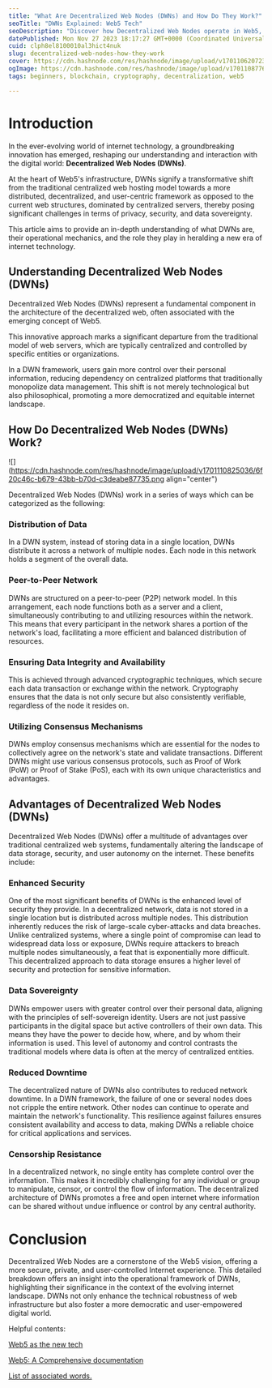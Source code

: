 ```yaml
---
title: "What Are Decentralized Web Nodes (DWNs) and How Do They Work?"
seoTitle: "DWNs Explained: Web5 Tech"
seoDescription: "Discover how Decentralized Web Nodes operate in Web5, enhancing security and data autonomy for users."
datePublished: Mon Nov 27 2023 18:17:27 GMT+0000 (Coordinated Universal Time)
cuid: clph8el8100010al3hict4nuk
slug: decentralized-web-nodes-how-they-work
cover: https://cdn.hashnode.com/res/hashnode/image/upload/v1701106207239/b3310168-d5ea-4825-b2da-af2bb29163ea.png
ogImage: https://cdn.hashnode.com/res/hashnode/image/upload/v1701108776830/bf1af73a-04c6-47e1-b5e8-faff809300f7.png
tags: beginners, blockchain, cryptography, decentralization, web5

---
```


# Introduction

In the ever-evolving world of internet technology, a groundbreaking innovation has emerged, reshaping our understanding and interaction with the digital world: **Decentralized Web Nodes (DWNs)**.

At the heart of Web5's infrastructure, DWNs signify a transformative shift from the traditional centralized web hosting model towards a more distributed, decentralized, and user-centric framework as opposed to the current web structures, dominated by centralized servers, thereby posing significant challenges in terms of privacy, security, and data sovereignty.

This article aims to provide an in-depth understanding of what DWNs are, their operational mechanics, and the role they play in heralding a new era of internet technology.

## Understanding Decentralized Web Nodes (DWNs)

Decentralized Web Nodes (DWNs) represent a fundamental component in the architecture of the decentralized web, often associated with the emerging concept of Web5.

This innovative approach marks a significant departure from the traditional model of web servers, which are typically centralized and controlled by specific entities or organizations.

In a DWN framework, users gain more control over their personal information, reducing dependency on centralized platforms that traditionally monopolize data management. This shift is not merely technological but also philosophical, promoting a more democratized and equitable internet landscape.

## How Do Decentralized Web Nodes (DWNs) Work?

![](https://cdn.hashnode.com/res/hashnode/image/upload/v1701110825036/6f20c46c-b679-43bb-b70d-c3deabe87735.png align="center")

Decentralized Web Nodes (DWNs) work in a series of ways which can be categorized as the following:

### Distribution of Data

In a DWN system, instead of storing data in a single location, DWNs distribute it across a network of multiple nodes. Each node in this network holds a segment of the overall data.

### Peer-to-Peer Network

DWNs are structured on a peer-to-peer (P2P) network model. In this arrangement, each node functions both as a server and a client, simultaneously contributing to and utilizing resources within the network. This means that every participant in the network shares a portion of the network's load, facilitating a more efficient and balanced distribution of resources.

### Ensuring Data Integrity and Availability

This is achieved through advanced cryptographic techniques, which secure each data transaction or exchange within the network. Cryptography ensures that the data is not only secure but also consistently verifiable, regardless of the node it resides on.

### Utilizing Consensus Mechanisms

DWNs employ consensus mechanisms which are essential for the nodes to collectively agree on the network's state and validate transactions. Different DWNs might use various consensus protocols, such as Proof of Work (PoW) or Proof of Stake (PoS), each with its own unique characteristics and advantages.

## Advantages of Decentralized Web Nodes (DWNs)

Decentralized Web Nodes (DWNs) offer a multitude of advantages over traditional centralized web systems, fundamentally altering the landscape of data storage, security, and user autonomy on the internet. These benefits include:

### Enhanced Security

One of the most significant benefits of DWNs is the enhanced level of security they provide. In a decentralized network, data is not stored in a single location but is distributed across multiple nodes. This distribution inherently reduces the risk of large-scale cyber-attacks and data breaches. Unlike centralized systems, where a single point of compromise can lead to widespread data loss or exposure, DWNs require attackers to breach multiple nodes simultaneously, a feat that is exponentially more difficult. This decentralized approach to data storage ensures a higher level of security and protection for sensitive information.

### Data Sovereignty

DWNs empower users with greater control over their personal data, aligning with the principles of self-sovereign identity. Users are not just passive participants in the digital space but active controllers of their own data. This means they have the power to decide how, where, and by whom their information is used. This level of autonomy and control contrasts the traditional models where data is often at the mercy of centralized entities.

### Reduced Downtime

The decentralized nature of DWNs also contributes to reduced network downtime. In a DWN framework, the failure of one or several nodes does not cripple the entire network. Other nodes can continue to operate and maintain the network's functionality. This resilience against failures ensures consistent availability and access to data, making DWNs a reliable choice for critical applications and services.

### Censorship Resistance

In a decentralized network, no single entity has complete control over the information. This makes it incredibly challenging for any individual or group to manipulate, censor, or control the flow of information. The decentralized architecture of DWNs promotes a free and open internet where information can be shared without undue influence or control by any central authority.

# Conclusion

Decentralized Web Nodes are a cornerstone of the Web5 vision, offering a more secure, private, and user-controlled Internet experience. This detailed breakdown offers an insight into the operational framework of DWNs, highlighting their significance in the context of the evolving internet landscape. DWNs not only enhance the technical robustness of web infrastructure but also foster a more democratic and user-empowered digital world.

Helpful contents:

[Web5 as the new tech](https://developer.tbd.website/blog/what-is-web5)

[Web5: A Comprehensive documentation](https://developer.tbd.website/docs/)

[List of associated words.](https://annietah.hashnode.dev/words-associated-with-dnws)